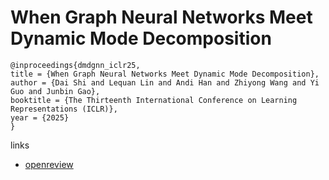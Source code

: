 # When Graph Neural Networks Meet Dynamic Mode Decomposition

```
@inproceedings{dmdgnn_iclr25,
title = {When Graph Neural Networks Meet Dynamic Mode Decomposition},
author = {Dai Shi and Lequan Lin and Andi Han and Zhiyong Wang and Yi Guo and Junbin Gao},
booktitle = {The Thirteenth International Conference on Learning Representations (ICLR)},
year = {2025}
}
```

links
- [openreview](https://openreview.net/forum?id=duGygkA3QR)
